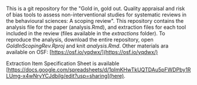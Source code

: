 This is a git repository for the "Gold in, gold out. Quality appraisal and risk of bias tools to assess non-interventional studies for systematic reviews in the behavioural sciences: A scoping review". This repository contains the analysis file for the paper (analysis.Rmd), and extraction files for each tool included in the review (files available in the _extractions_ folder). To reproduce the analysis, download the entire repository, open _GoldInScopingRev.Rproj_ and knit _analysis.Rmd_. Other materials ara available on OSF: [https://osf.io/yqdwx/](https://osf.io/yqdwx/)

Extraction Item Specification Sheet is available [https://docs.google.com/spreadsheets/d/1plmKHwTkUQTDAu5pFWDPby1RLUmg-x4wNryYCJdbilg/edit?usp=sharing](here). 
